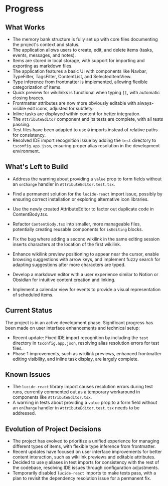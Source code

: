 # Progress

## What Works

- The memory bank structure is fully set up with core files documenting the project's context and status.
- The application allows users to create, edit, and delete items (tasks, events, messages, and notes).
- Items are stored in local storage, with support for importing and exporting as markdown files.
- The application features a basic UI with components like Navbar, TypeFilter, TagsFilter, ContentList, and SelectedItemView.
- Type inference from frontmatter is implemented, allowing flexible categorization of items.
- Quick preview for wikilinks is functional when typing `[[`, with automatic closing braces.
- Frontmatter attributes are now more obviously editable with always-visible edit icons, adjusted for subtlety.
- Inline tasks are displayed within content for better integration.
- The `AttributeEditor` component and its tests are complete, with all tests passing.
- Test files have been adapted to use `@` imports instead of relative paths for consistency.
- Resolved IDE import recognition issue by adding the `test` directory to `tsconfig.app.json`, ensuring proper alias resolution in the development environment.

## What's Left to Build

- Address the warning about providing a `value` prop to form fields without an `onChange` handler in `AttributeEditor.test.tsx`.
- Find a permanent solution for the `lucide-react` import issue, possibly by ensuring correct installation or exploring alternative icon libraries.
- Use the newly created AttributeEditor to factor out duplicate code in ContentBody.tsx.

- Refactor `ContentBody.tsx` into smaller, more manageable files, potentially creating reusable components for `isEditing` blocks.
- Fix the bug where adding a second wikilink in the same editing session inserts characters at the location of the first wikilink.
- Enhance wikilink preview positioning to appear near the cursor, enable browsing suggestions with arrow keys, and implement fuzzy search for adapting suggestions after more characters are typed.
- Develop a markdown editor with a user experience similar to Notion or Obsidian for intuitive content creation and linking.
- Implement a calendar view for events to provide a visual representation of scheduled items.


## Current Status

The project is in an active development phase. Significant progress has been made on user interface enhancements and technical setup:
- Recent update: Fixed IDE import recognition by including the `test` directory in `tsconfig.app.json`, resolving alias resolution errors for test files.
- Phase 1 improvements, such as wikilink previews, enhanced frontmatter editing visibility, and inline task display, are largely complete.

## Known Issues

- The `lucide-react` library import causes resolution errors during test runs, currently commented out as a temporary workaround in components like `AttributeEditor.tsx`.
- A warning in tests about providing a `value` prop to a form field without an `onChange` handler in `AttributeEditor.test.tsx` needs to be addressed.

## Evolution of Project Decisions

- The project has evolved to prioritize a unified experience for managing different types of items, with flexible type inference from frontmatter.
- Recent updates have focused on user interface improvements for better content interaction, such as wikilink previews and editable attributes.
- Decided to use `@` aliases in test imports for consistency with the rest of the codebase, resolving IDE issues through configuration adjustments.
- Temporarily disabled `lucide-react` imports to make tests pass, with a plan to revisit the dependency resolution issue for a permanent fix.
